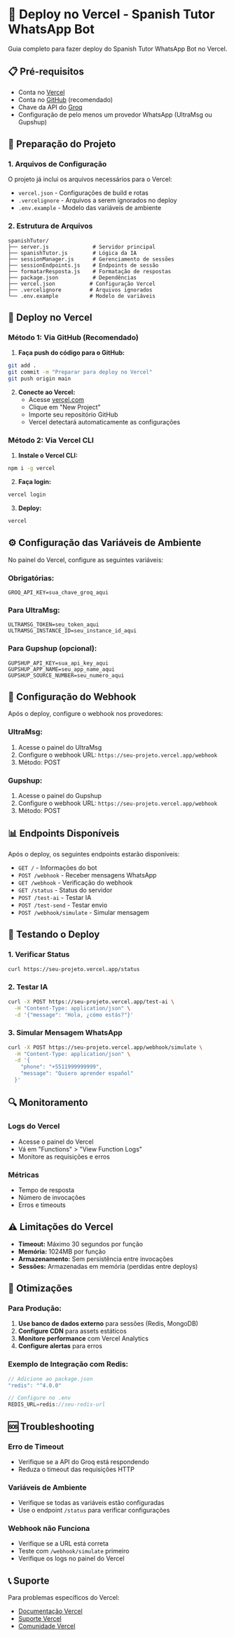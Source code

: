 # 🚀 Deploy no Vercel - Spanish Tutor WhatsApp Bot

Guia completo para fazer deploy do Spanish Tutor WhatsApp Bot no Vercel.

## 📋 Pré-requisitos

- Conta no [Vercel](https://vercel.com)
- Conta no [GitHub](https://github.com) (recomendado)
- Chave da API do [Groq](https://console.groq.com)
- Configuração de pelo menos um provedor WhatsApp (UltraMsg ou Gupshup)

## 🔧 Preparação do Projeto

### 1. Arquivos de Configuração

O projeto já inclui os arquivos necessários para o Vercel:
- `vercel.json` - Configurações de build e rotas
- `.vercelignore` - Arquivos a serem ignorados no deploy
- `.env.example` - Modelo das variáveis de ambiente

### 2. Estrutura de Arquivos
```
spanishTutor/
├── server.js              # Servidor principal
├── spanishTutor.js        # Lógica da IA
├── sessionManager.js      # Gerenciamento de sessões
├── sessionEndpoints.js    # Endpoints de sessão
├── formatarResposta.js    # Formatação de respostas
├── package.json           # Dependências
├── vercel.json           # Configuração Vercel
├── .vercelignore         # Arquivos ignorados
└── .env.example          # Modelo de variáveis
```

## 🚀 Deploy no Vercel

### Método 1: Via GitHub (Recomendado)

1. **Faça push do código para o GitHub:**
```bash
git add .
git commit -m "Preparar para deploy no Vercel"
git push origin main
```

2. **Conecte ao Vercel:**
   - Acesse [vercel.com](https://vercel.com)
   - Clique em "New Project"
   - Importe seu repositório GitHub
   - Vercel detectará automaticamente as configurações

### Método 2: Via Vercel CLI

1. **Instale o Vercel CLI:**
```bash
npm i -g vercel
```

2. **Faça login:**
```bash
vercel login
```

3. **Deploy:**
```bash
vercel
```

## ⚙️ Configuração das Variáveis de Ambiente

No painel do Vercel, configure as seguintes variáveis:

### Obrigatórias:
```
GROQ_API_KEY=sua_chave_groq_aqui
```

### Para UltraMsg:
```
ULTRAMSG_TOKEN=seu_token_aqui
ULTRAMSG_INSTANCE_ID=seu_instance_id_aqui
```

### Para Gupshup (opcional):
```
GUPSHUP_API_KEY=sua_api_key_aqui
GUPSHUP_APP_NAME=seu_app_name_aqui
GUPSHUP_SOURCE_NUMBER=seu_numero_aqui
```

## 🔗 Configuração do Webhook

Após o deploy, configure o webhook nos provedores:

### UltraMsg:
1. Acesse o painel do UltraMsg
2. Configure o webhook URL: `https://seu-projeto.vercel.app/webhook`
3. Método: POST

### Gupshup:
1. Acesse o painel do Gupshup
2. Configure o webhook URL: `https://seu-projeto.vercel.app/webhook`
3. Método: POST

## 📊 Endpoints Disponíveis

Após o deploy, os seguintes endpoints estarão disponíveis:

- `GET /` - Informações do bot
- `POST /webhook` - Receber mensagens WhatsApp
- `GET /webhook` - Verificação do webhook
- `GET /status` - Status do servidor
- `POST /test-ai` - Testar IA
- `POST /test-send` - Testar envio
- `POST /webhook/simulate` - Simular mensagem

## 🧪 Testando o Deploy

### 1. Verificar Status
```bash
curl https://seu-projeto.vercel.app/status
```

### 2. Testar IA
```bash
curl -X POST https://seu-projeto.vercel.app/test-ai \
  -H "Content-Type: application/json" \
  -d '{"message": "Hola, ¿cómo estás?"}'
```

### 3. Simular Mensagem WhatsApp
```bash
curl -X POST https://seu-projeto.vercel.app/webhook/simulate \
  -H "Content-Type: application/json" \
  -d '{
    "phone": "+5511999999999",
    "message": "Quiero aprender español"
  }'
```

## 🔍 Monitoramento

### Logs do Vercel
- Acesse o painel do Vercel
- Vá em "Functions" > "View Function Logs"
- Monitore as requisições e erros

### Métricas
- Tempo de resposta
- Número de invocações
- Erros e timeouts

## ⚠️ Limitações do Vercel

- **Timeout:** Máximo 30 segundos por função
- **Memória:** 1024MB por função
- **Armazenamento:** Sem persistência entre invocações
- **Sessões:** Armazenadas em memória (perdidas entre deploys)

## 🔧 Otimizações

### Para Produção:
1. **Use banco de dados externo** para sessões (Redis, MongoDB)
2. **Configure CDN** para assets estáticos
3. **Monitore performance** com Vercel Analytics
4. **Configure alertas** para erros

### Exemplo de Integração com Redis:
```javascript
// Adicione ao package.json
"redis": "^4.0.0"

// Configure no .env
REDIS_URL=redis://seu-redis-url
```

## 🆘 Troubleshooting

### Erro de Timeout
- Verifique se a API do Groq está respondendo
- Reduza o timeout das requisições HTTP

### Variáveis de Ambiente
- Verifique se todas as variáveis estão configuradas
- Use o endpoint `/status` para verificar configurações

### Webhook não Funciona
- Verifique se a URL está correta
- Teste com `/webhook/simulate` primeiro
- Verifique os logs no painel do Vercel

## 📞 Suporte

Para problemas específicos do Vercel:
- [Documentação Vercel](https://vercel.com/docs)
- [Suporte Vercel](https://vercel.com/support)
- [Comunidade Vercel](https://github.com/vercel/vercel/discussions)